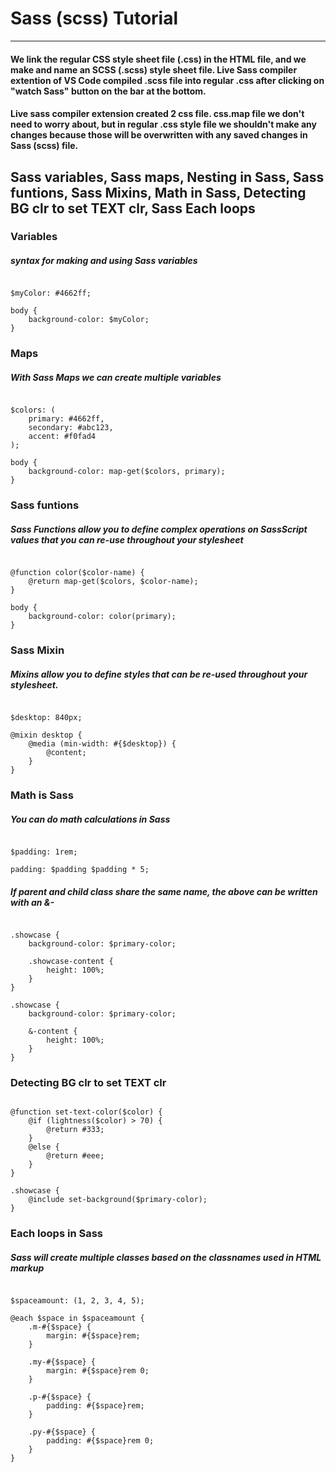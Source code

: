 # Sass (scss) Tutorial
___

#### We link the regular CSS style sheet file (.css) in the HTML file, and we make and name an SCSS (.scss) style sheet file. Live Sass compiler extention of VS Code compiled .scss file into regular .css after clicking on "watch Sass" button on the bar at the bottom.

#### Live sass compiler extension created 2 css file. css.map file we don't need to worry about, but in regular .css style file we shouldn't make any changes because those will be overwritten with any saved changes in Sass (scss) file.

## Sass variables, Sass maps, Nesting in Sass, Sass funtions, Sass Mixins, Math in Sass, Detecting BG clr to set TEXT clr, Sass Each loops

### Variables
##### syntax for making and using Sass variables
<pre><code>
$myColor: #4662ff;

body {
    background-color: $myColor; 
}
</code></pre>

### Maps
##### With Sass Maps we can create multiple variables
<pre><code>
$colors: (
    primary: #4662ff,
    secondary: #abc123,
    accent: #f0fad4
);

body {
    background-color: map-get($colors, primary);
}
</code></pre>

### Sass funtions
##### Sass Functions allow you to define complex operations on SassScript values that you can re-use throughout your stylesheet
<pre><code>
@function color($color-name) {
    @return map-get($colors, $color-name);
}

body {
    background-color: color(primary);
}
</code></pre>

### Sass Mixin
##### Mixins allow you to define styles that can be re-used throughout your stylesheet.

<pre><code>
$desktop: 840px;

@mixin desktop {
    @media (min-width: #{$desktop}) {
        @content;
    }
}
</code></pre>

### Math is Sass
##### You can do math calculations in Sass

<pre><code>
$padding: 1rem;

padding: $padding $padding * 5;
</code></pre>

##### If parent and child class share the same name, the above can be written with an &-
<pre><code>
.showcase {
    background-color: $primary-color;

    .showcase-content {
        height: 100%;
    }
}

.showcase {
    background-color: $primary-color;

    &-content {
        height: 100%;
    }
}
</code></pre>

### Detecting BG clr to set TEXT clr

<pre><code>
@function set-text-color($color) {
    @if (lightness($color) > 70) {
        @return #333;
    }
    @else {
        @return #eee;
    }
}

.showcase {
    @include set-background($primary-color);
}
</code></pre>

### Each loops in Sass
##### Sass will create multiple classes based on the classnames used in HTML markup
<pre><code>
$spaceamount: (1, 2, 3, 4, 5);

@each $space in $spaceamount {
    .m-#{$space} {
        margin: #{$space}rem;
    }

    .my-#{$space} {
        margin: #{$space}rem 0;
    }

    .p-#{$space} {
        padding: #{$space}rem;
    }

    .py-#{$space} {
        padding: #{$space}rem 0;
    }
}
</code></pre>